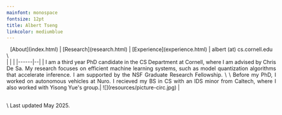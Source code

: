 ```yaml
---
mainfont: monospace
fontsize: 12pt
title: Albert Tseng
linkcolor: mediumblue
---
```


<style>
body { max-width: 720px !important; }
tbody {
    border-top: none;
    border-bottom: none;
}
header { height:0px;}
</style>

<center>
[About](index.html)  | [Research](research.html) | [Experience](experience.html) | albert (at) cs.cornell.edu
</center>
\

<div style="text-align: justify">
| | |
|------|--|
| I am a third year PhD candidate in the CS Department at Cornell, where I am advised by Chris De Sa. My research focuses on efficient machine learning systems, such as model quantization algorithms that accelerate inference. I am supported by the NSF Graduate Research Fellowship. \
\
Before my PhD, I worked on autonomous vehicles at Nuro. I recieved my BS in CS with an IDS minor from Caltech, where I also worked with Yisong Yue's group.| ![](resources/picture-circ.jpg) |
</div>

\
\ Last updated May 2025.